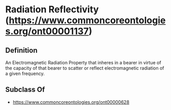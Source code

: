 # Radiation Reflectivity (https://www.commoncoreontologies.org/ont00001137)

## Definition
An Electromagnetic Radiation Property that inheres in a bearer in virtue of the capacity of that bearer to scatter or reflect electromagnetic radiation of a given frequency.

## Subclass Of
- https://www.commoncoreontologies.org/ont00000628

